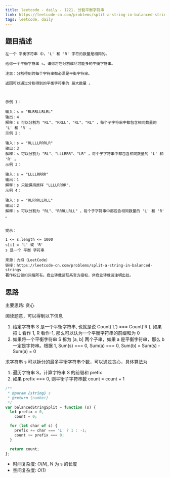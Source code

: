 ```yaml
---
title: leetcode - daily - 1221. 分割平衡字符串
link: https://leetcode-cn.com/problems/split-a-string-in-balanced-strings/
tags: leetcode, daily
---
```


## 题目描述

```
在一个 平衡字符串 中，'L' 和 'R' 字符的数量是相同的。

给你一个平衡字符串 s，请你将它分割成尽可能多的平衡字符串。

注意：分割得到的每个字符串都必须是平衡字符串。

返回可以通过分割得到的平衡字符串的 最大数量 。

 

示例 1：

输入：s = "RLRRLLRLRL"
输出：4
解释：s 可以分割为 "RL"、"RRLL"、"RL"、"RL" ，每个子字符串中都包含相同数量的 'L' 和 'R' 。
示例 2：

输入：s = "RLLLLRRRLR"
输出：3
解释：s 可以分割为 "RL"、"LLLRRR"、"LR" ，每个子字符串中都包含相同数量的 'L' 和 'R' 。
示例 3：

输入：s = "LLLLRRRR"
输出：1
解释：s 只能保持原样 "LLLLRRRR".
示例 4：

输入：s = "RLRRRLLRLL"
输出：2
解释：s 可以分割为 "RL"、"RRRLLRLL" ，每个子字符串中都包含相同数量的 'L' 和 'R' 。
 

提示：

1 <= s.length <= 1000
s[i] = 'L' 或 'R'
s 是一个 平衡 字符串

来源：力扣（LeetCode）
链接：https://leetcode-cn.com/problems/split-a-string-in-balanced-strings
著作权归领扣网络所有。商业转载请联系官方授权，非商业转载请注明出处。
```

## 思路

主要思路: 贪心

阅读题意，可以得到以下信息

1. 给定字符串 S 是一个平衡字符串, 也就是说 Count('L') === Count('R'), 如果把 L 看作 1, R 看作-1, 那么可以认为一个平衡字符串的前缀和为 0
2. 如果将一个平衡字符串 S 拆为 [a, b] 两个子串，如果 a 是平衡字符串，那么 b 一定是字符串。根据 1, Sum(s) === 0, Sum(a) === 0, Sum(b) = Sum(s) - Sum(a) = 0

求字符串 s 可以拆分的最多平衡字符串个数，可以通过贪心，具体算法为

1. 遍历字符串 S，计算字符串 S 的前缀和 prefix
2. 如果 prefix === 0, 则平衡子字符串数 count = count + 1

```js
/**
 * @param {string} s
 * @return {number}
 */
var balancedStringSplit = function (s) {
  let prefix = 0,
    count = 0;

  for (let char of s) {
    prefix += char === 'L' ? 1 : -1;
    count += prefix === 0;
  }

  return count;
};
```

- 时间复杂度: $O(N)$, N 为 s 的长度
- 空间复杂度: $O(1)$
